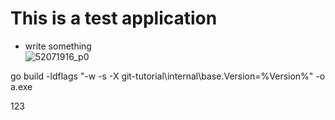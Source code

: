 # This is a test application    
- write something  
![52071916_p0](https://user-images.githubusercontent.com/61135990/163548142-b4f90bea-a692-44c4-a242-b9ebe4914240.jpg)  

go build -ldflags "-w -s -X git-tutorial\internal\base.Version=%Version%" -o a.exe

123